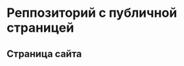 # Реппозиторий с публичной страницей
## Страница сайта
<!--Здесь будет ссылка на публичную страницу-->